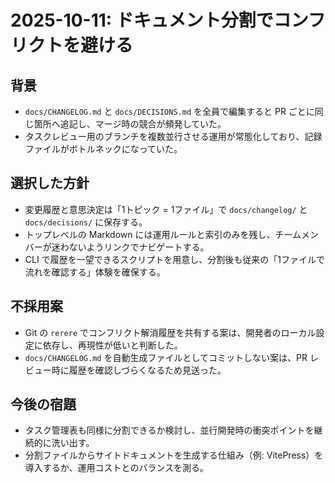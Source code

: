 # 2025-10-11: ドキュメント分割でコンフリクトを避ける

## 背景
- `docs/CHANGELOG.md` と `docs/DECISIONS.md` を全員で編集すると PR ごとに同じ箇所へ追記し、マージ時の競合が頻発していた。
- タスクレビュー用のブランチを複数並行させる運用が常態化しており、記録ファイルがボトルネックになっていた。

## 選択した方針
- 変更履歴と意思決定は「1トピック = 1ファイル」で `docs/changelog/` と `docs/decisions/` に保存する。
- トップレベルの Markdown には運用ルールと索引のみを残し、チームメンバーが迷わないようリンクでナビゲートする。
- CLI で履歴を一望できるスクリプトを用意し、分割後も従来の「1ファイルで流れを確認する」体験を確保する。

## 不採用案
- Git の `rerere` でコンフリクト解消履歴を共有する案は、開発者のローカル設定に依存し、再現性が低いと判断した。
- `docs/CHANGELOG.md` を自動生成ファイルとしてコミットしない案は、PR レビュー時に履歴を確認しづらくなるため見送った。

## 今後の宿題
- タスク管理表も同様に分割できるか検討し、並行開発時の衝突ポイントを継続的に洗い出す。
- 分割ファイルからサイトドキュメントを生成する仕組み（例: VitePress）を導入するか、運用コストとのバランスを測る。
